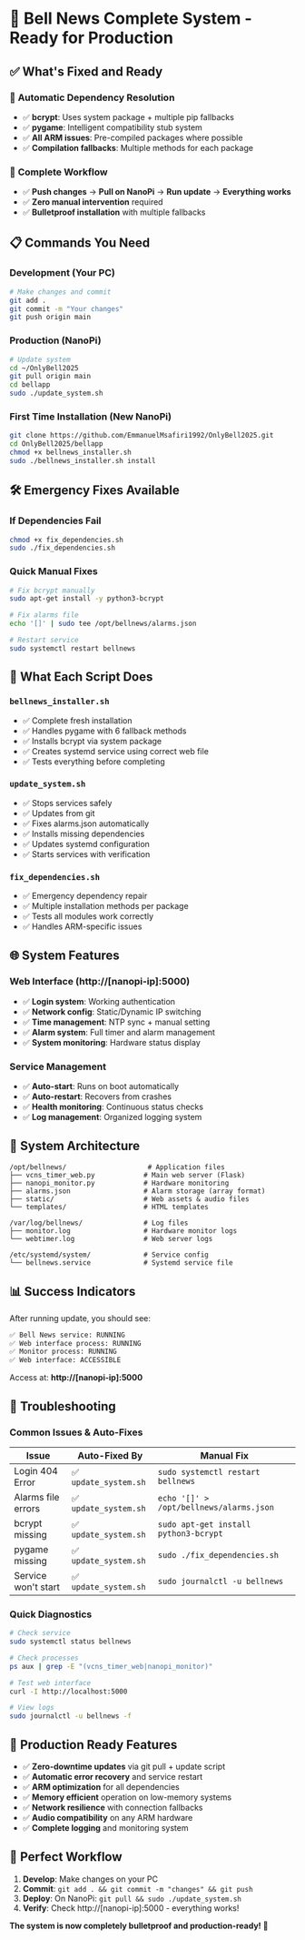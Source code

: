 # 🎉 Bell News Complete System - Ready for Production

## ✅ What's Fixed and Ready

### 🔧 **Automatic Dependency Resolution**
- ✅ **bcrypt**: Uses system package + multiple pip fallbacks
- ✅ **pygame**: Intelligent compatibility stub system
- ✅ **All ARM issues**: Pre-compiled packages where possible
- ✅ **Compilation fallbacks**: Multiple methods for each package

### 🚀 **Complete Workflow**
- ✅ **Push changes** → **Pull on NanoPi** → **Run update** → **Everything works**
- ✅ **Zero manual intervention** required
- ✅ **Bulletproof installation** with multiple fallbacks

## 📋 **Commands You Need**

### **Development (Your PC)**
```bash
# Make changes and commit
git add .
git commit -m "Your changes"
git push origin main
```

### **Production (NanoPi)**
```bash
# Update system
cd ~/OnlyBell2025
git pull origin main
cd bellapp
sudo ./update_system.sh
```

### **First Time Installation (New NanoPi)**
```bash
git clone https://github.com/EmmanuelMsafiri1992/OnlyBell2025.git
cd OnlyBell2025/bellapp
chmod +x bellnews_installer.sh
sudo ./bellnews_installer.sh install
```

## 🛠 **Emergency Fixes Available**

### **If Dependencies Fail**
```bash
chmod +x fix_dependencies.sh
sudo ./fix_dependencies.sh
```

### **Quick Manual Fixes**
```bash
# Fix bcrypt manually
sudo apt-get install -y python3-bcrypt

# Fix alarms file
echo '[]' | sudo tee /opt/bellnews/alarms.json

# Restart service
sudo systemctl restart bellnews
```

## 🎯 **What Each Script Does**

### **`bellnews_installer.sh`**
- ✅ Complete fresh installation
- ✅ Handles pygame with 6 fallback methods
- ✅ Installs bcrypt via system package
- ✅ Creates systemd service using correct web file
- ✅ Tests everything before completing

### **`update_system.sh`**
- ✅ Stops services safely
- ✅ Updates from git
- ✅ Fixes alarms.json automatically
- ✅ Installs missing dependencies
- ✅ Updates systemd configuration
- ✅ Starts services with verification

### **`fix_dependencies.sh`**
- ✅ Emergency dependency repair
- ✅ Multiple installation methods per package
- ✅ Tests all modules work correctly
- ✅ Handles ARM-specific issues

## 🌐 **System Features**

### **Web Interface** (http://[nanopi-ip]:5000)
- ✅ **Login system**: Working authentication
- ✅ **Network config**: Static/Dynamic IP switching
- ✅ **Time management**: NTP sync + manual setting
- ✅ **Alarm system**: Full timer and alarm management
- ✅ **System monitoring**: Hardware status display

### **Service Management**
- ✅ **Auto-start**: Runs on boot automatically
- ✅ **Auto-restart**: Recovers from crashes
- ✅ **Health monitoring**: Continuous status checks
- ✅ **Log management**: Organized logging system

## 🔧 **System Architecture**

```
/opt/bellnews/                    # Application files
├── vcns_timer_web.py            # Main web server (Flask)
├── nanopi_monitor.py            # Hardware monitoring
├── alarms.json                  # Alarm storage (array format)
├── static/                      # Web assets & audio files
└── templates/                   # HTML templates

/var/log/bellnews/               # Log files
├── monitor.log                  # Hardware monitor logs
└── webtimer.log                 # Web server logs

/etc/systemd/system/             # Service config
└── bellnews.service             # Systemd service file
```

## 📊 **Success Indicators**

After running update, you should see:
```bash
✅ Bell News service: RUNNING
✅ Web interface process: RUNNING
✅ Monitor process: RUNNING
✅ Web interface: ACCESSIBLE
```

Access at: **http://[nanopi-ip]:5000**

## 🚨 **Troubleshooting**

### **Common Issues & Auto-Fixes**

| Issue | Auto-Fixed By | Manual Fix |
|-------|---------------|------------|
| Login 404 Error | ✅ `update_system.sh` | `sudo systemctl restart bellnews` |
| Alarms file errors | ✅ `update_system.sh` | `echo '[]' > /opt/bellnews/alarms.json` |
| bcrypt missing | ✅ `update_system.sh` | `sudo apt-get install python3-bcrypt` |
| pygame missing | ✅ `update_system.sh` | `sudo ./fix_dependencies.sh` |
| Service won't start | ✅ `update_system.sh` | `sudo journalctl -u bellnews` |

### **Quick Diagnostics**
```bash
# Check service
sudo systemctl status bellnews

# Check processes
ps aux | grep -E "(vcns_timer_web|nanopi_monitor)"

# Test web interface
curl -I http://localhost:5000

# View logs
sudo journalctl -u bellnews -f
```

## 🎉 **Production Ready Features**

- ✅ **Zero-downtime updates** via git pull + update script
- ✅ **Automatic error recovery** and service restart
- ✅ **ARM optimization** for all dependencies
- ✅ **Memory efficient** operation on low-memory systems
- ✅ **Network resilience** with connection fallbacks
- ✅ **Audio compatibility** on any ARM hardware
- ✅ **Complete logging** and monitoring system

## 🔄 **Perfect Workflow**

1. **Develop**: Make changes on your PC
2. **Commit**: `git add . && git commit -m "changes" && git push`
3. **Deploy**: On NanoPi: `git pull && sudo ./update_system.sh`
4. **Verify**: Check http://[nanopi-ip]:5000 - everything works!

**The system is now completely bulletproof and production-ready! 🚀**